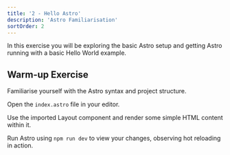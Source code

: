 ```yaml
---
title: '2 - Hello Astro'
description: 'Astro Familiarisation'
sortOrder: 2
---
```


In this exercise you will be exploring the basic Astro setup and getting Astro running with a basic Hello World example.

## Warm-up Exercise

Familiarise yourself with the Astro syntax and project structure.

Open the `index.astro` file in your editor.

Use the imported Layout component and render some simple HTML content within it.

Run Astro using `npm run dev` to view your changes, observing hot reloading in action.
